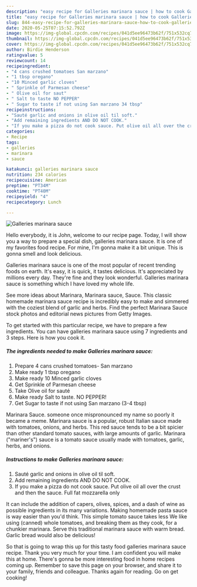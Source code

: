 ```yaml
---
description: "easy recipe for Galleries marinara sauce | how to cook Galleries marinara sauce"
title: "easy recipe for Galleries marinara sauce | how to cook Galleries marinara sauce"
slug: 844-easy-recipe-for-galleries-marinara-sauce-how-to-cook-galleries-marinara-sauce
date: 2020-05-25T07:15:52.792Z
image: https://img-global.cpcdn.com/recipes/041d5ee96473b62f/751x532cq70/galleries-marinara-sauce-recipe-main-photo.jpg
thumbnail: https://img-global.cpcdn.com/recipes/041d5ee96473b62f/751x532cq70/galleries-marinara-sauce-recipe-main-photo.jpg
cover: https://img-global.cpcdn.com/recipes/041d5ee96473b62f/751x532cq70/galleries-marinara-sauce-recipe-main-photo.jpg
author: Birdie Henderson
ratingvalue: 5
reviewcount: 14
recipeingredient:
- "4 cans crushed tomatoes San marzano"
- "1 tbsp oregano"
- "10 Minced garlic cloves"
- " Sprinkle of Parmesan cheese"
- " Olive oil for saut"
- " Salt to taste NO PEPPER"
- " Sugar to taste if not using San marzano 34 tbsp"
recipeinstructions:
- "Sauté garlic and onions in olive oil til soft."
- "Add remaining ingredients AND DO NOT COOK."
- "If you make a pizza do not cook sauce. Put olive oil all over the crust and then the sauce. Full fat mozzarella only"
categories:
- Recipe
tags:
- galleries
- marinara
- sauce

katakunci: galleries marinara sauce 
nutrition: 234 calories
recipecuisine: American
preptime: "PT34M"
cooktime: "PT40M"
recipeyield: "4"
recipecategory: Lunch

---
```



![Galleries marinara sauce](https://img-global.cpcdn.com/recipes/041d5ee96473b62f/751x532cq70/galleries-marinara-sauce-recipe-main-photo.jpg)

Hello everybody, it is John, welcome to our recipe page. Today, I will show you a way to prepare a special dish, galleries marinara sauce. It is one of my favorites food recipe. For mine, I'm gonna make it a bit unique. This is gonna smell and look delicious.

Galleries marinara sauce is one of the most popular of recent trending foods on earth. It's easy, it is quick, it tastes delicious. It's appreciated by millions every day. They're fine and they look wonderful. Galleries marinara sauce is something which I have loved my whole life.

See more ideas about Marinara, Marinara sauce, Sauce. This classic homemade marinara sauce recipe is incredibly easy to make and simmered with the coziest blend of garlic and herbs. Find the perfect Marinara Sauce stock photos and editorial news pictures from Getty Images.


To get started with this particular recipe, we have to prepare a few ingredients. You can have galleries marinara sauce using 7 ingredients and 3 steps. Here is how you cook it.

<!--inarticleads1-->

##### The ingredients needed to make Galleries marinara sauce:

1. Prepare 4 cans crushed tomatoes- San marzano
1. Make ready 1 tbsp oregano
1. Make ready 10 Minced garlic cloves
1. Get  Sprinkle of Parmesan cheese
1. Take  Olive oil for sauté
1. Make ready  Salt to taste. NO PEPPER!
1. Get  Sugar to taste if not using San marzano (3-4 tbsp)


Marinara Sauce. someone once mispronounced my name so poorly it became a meme. Marinara sauce is a popular, robust Italian sauce made with tomatoes, onions, and herbs. This red sauce tends to be a bit spicier than other standard tomato sauces, with large amounts of garlic. Marinara (&#34;mariner&#39;s&#34;) sauce is a tomato sauce usually made with tomatoes, garlic, herbs, and onions. 

<!--inarticleads2-->

##### Instructions to make Galleries marinara sauce:

1. Sauté garlic and onions in olive oil til soft.
1. Add remaining ingredients AND DO NOT COOK.
1. If you make a pizza do not cook sauce. Put olive oil all over the crust and then the sauce. Full fat mozzarella only


It can include the addition of capers, olives, spices, and a dash of wine as possible ingredients in its many variations. Making homemade pasta sauce is way easier than you&#39;d think. This simple tomato sauce takes less We like using (canned) whole tomatoes, and breaking them as they cook, for a chunkier marinara. Serve this traditional marinara sauce with warm bread. Garlic bread would also be delicious! 

So that is going to wrap this up for this tasty food galleries marinara sauce recipe. Thank you very much for your time. I am confident you will make this at home. There's gonna be more interesting food in home recipes coming up. Remember to save this page on your browser, and share it to your family, friends and colleague. Thanks again for reading. Go on get cooking!
